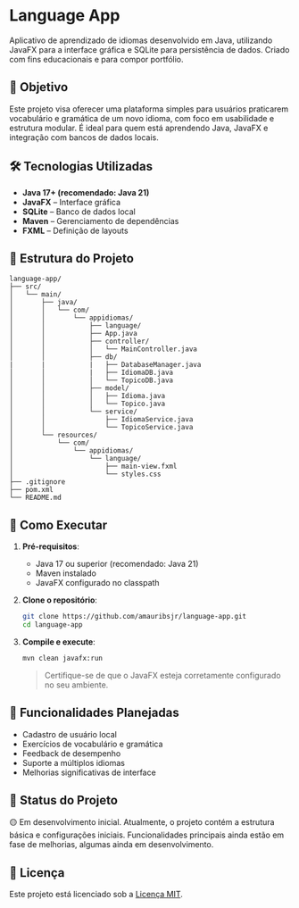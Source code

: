 # Language App

Aplicativo de aprendizado de idiomas desenvolvido em Java, utilizando JavaFX para a interface gráfica e SQLite para persistência de dados. Criado com fins educacionais e para compor portfólio.

## 🧠 Objetivo

Este projeto visa oferecer uma plataforma simples para usuários praticarem vocabulário e gramática de um novo idioma, com foco em usabilidade e estrutura modular. É ideal para quem está aprendendo Java, JavaFX e integração com bancos de dados locais.

## 🛠️ Tecnologias Utilizadas

- **Java 17+ (recomendado: Java 21)**
- **JavaFX** – Interface gráfica
- **SQLite** – Banco de dados local
- **Maven** – Gerenciamento de dependências
- **FXML** – Definição de layouts

## 📁 Estrutura do Projeto

```
language-app/
├── src/
│   └── main/
│       ├── java/
│       │   └── com/
│       │       └── appidiomas/
│       │           ├── language/
│       │           ├── App.java
│       │           ├── controller/
│       │           │   └── MainController.java
│       │           ├── db/
|       |           |   ├── DatabaseManager.java
│       │           |   ├── IdiomaDB.java
│       │           │   └── TopicoDB.java
│       │           ├── model/
│       │           │   ├── Idioma.java
│       │           │   └── Topico.java
│       │           └── service/
│       │               ├── IdiomaService.java
│       │               └── TopicoService.java
│       └── resources/
│           └── com/
│               └── appidiomas/
│                   └── language/
│                       ├── main-view.fxml
│                       └── styles.css
├── .gitignore
├── pom.xml
└── README.md
```

## 🚀 Como Executar

1. **Pré-requisitos**:
   - Java 17 ou superior (recomendado: Java 21)
   - Maven instalado
   - JavaFX configurado no classpath

2. **Clone o repositório**:

   ```bash
   git clone https://github.com/amauribsjr/language-app.git
   cd language-app
   ```

3. **Compile e execute**:

   ```bash
   mvn clean javafx:run
   ```

   > Certifique-se de que o JavaFX esteja corretamente configurado no seu ambiente.

## 🧩 Funcionalidades Planejadas

- Cadastro de usuário local
- Exercícios de vocabulário e gramática
- Feedback de desempenho
- Suporte a múltiplos idiomas
- Melhorias significativas de interface

## 📌 Status do Projeto

🟡 Em desenvolvimento inicial. Atualmente, o projeto contém a estrutura básica e configurações iniciais. Funcionalidades principais ainda estão em fase de melhorias, algumas ainda em desenvolvimento.

## 📄 Licença

Este projeto está licenciado sob a [Licença MIT](LICENSE).
